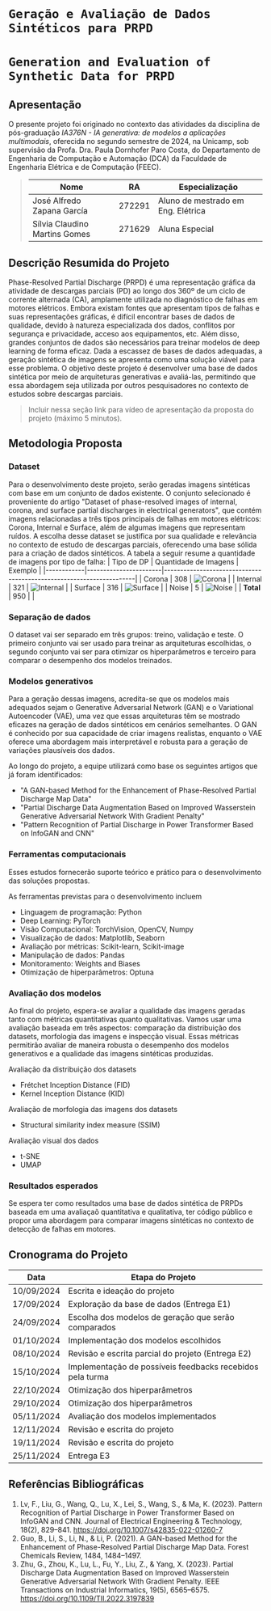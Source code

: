 # `Geração e Avaliação de Dados Sintéticos para PRPD`
# `Generation and Evaluation of Synthetic Data for PRPD`

## Apresentação

O presente projeto foi originado no contexto das atividades da disciplina de pós-graduação *IA376N - IA generativa: de modelos a aplicações multimodais*, 
oferecida no segundo semestre de 2024, na Unicamp, sob supervisão da Profa. Dra. Paula Dornhofer Paro Costa, do Departamento de Engenharia de Computação e Automação (DCA) da Faculdade de Engenharia Elétrica e de Computação (FEEC).

> |Nome  | RA | Especialização|
> |--|--|--|
> | José Alfredo Zapana García | 272291 | Aluno de mestrado em Eng. Elétrica |
> | Sílvia Claudino Martins Gomes | 271629  | Aluna Especial |

## Descrição Resumida do Projeto
Phase-Resolved Partial Discharge (PRPD) é uma representação gráfica da atividade de descargas parciais (PD) ao longo dos 360º de um ciclo de corrente alternada (CA), amplamente utilizada no diagnóstico de falhas em motores elétricos. Embora existam fontes que apresentam tipos de falhas e suas representações gráficas, é difícil encontrar bases de dados de qualidade, devido à natureza especializada dos dados, conflitos por segurança e privacidade, acceso aos equipamentos, etc. Além disso, grandes conjuntos de dados são necessários para treinar modelos de deep learning de forma eficaz. Dada a escassez de bases de dados adequadas, a geração sintética de imagens se apresenta como uma solução viável para esse problema. O objetivo deste projeto é desenvolver uma base de dados sintética por meio de arquiteturas generativas e avaliá-las, permitindo que essa abordagem seja utilizada por outros pesquisadores no contexto de estudos sobre descargas parciais.
> 
> Incluir nessa seção link para vídeo de apresentação da proposta do projeto (máximo 5 minutos).

## Metodologia Proposta

### Dataset
Para o desenvolvimento deste projeto, serão geradas imagens sintéticas com base em um conjunto de dados existente. O conjunto selecionado é proveniente do artigo "Dataset of phase-resolved images of internal, corona, and surface partial discharges in electrical generators", que contém imagens relacionadas a três tipos principais de falhas em motores elétricos: Corona, Internal e Surface, além de algumas imagens que representam ruídos. A escolha desse dataset se justifica por sua qualidade e relevância no contexto de estudo de descargas parciais, oferecendo uma base sólida para a criação de dados sintéticos. A tabela a seguir resume a quantidade de imagens por tipo de falha:
| Tipo de DP | Quantidade de Imagens | Exemplo                                                             |
|------------|-----------------------|---------------------------------------------------------------------|
| Corona     | 308                   | ![Corona](./images/example_corona.png)                              |
| Internal   | 321                   | ![Internal](./images/example_internal.png)                          |
| Surface    | 316                   | ![Surface](./images/example_surface.png)                            |
| Noise      | 5                     | ![Noise](./images/example_noise.png)                                |
| **Total**  | 950                   |                                                                     |

### Separação de dados
O dataset vai ser separado em três grupos: treino, validação e teste. O primeiro conjunto vai ser usado para treinar as arquiteturas escolhidas, o segundo conjunto vai ser para otimizar os hiperparâmetros e terceiro para comparar o desempenho dos modelos treinados.

### Modelos generativos
Para a geração dessas imagens, acredita-se que os modelos mais adequados sejam o Generative Adversarial Network (GAN) e o Variational Autoencoder (VAE), uma vez que essas arquiteturas têm se mostrado eficazes na geração de dados sintéticos em cenários semelhantes. O GAN é conhecido por sua capacidade de criar imagens realistas, enquanto o VAE oferece uma abordagem mais interpretável e robusta para a geração de variações plausíveis dos dados.

Ao longo do projeto, a equipe utilizará como base os seguintes artigos que já foram identificados: 
- "A GAN-based Method for the Enhancement of Phase-Resolved Partial Discharge Map Data"
- "Partial Discharge Data Augmentation Based on Improved Wasserstein Generative Adversarial Network With Gradient Penalty" 
- "Pattern Recognition of Partial Discharge in Power Transformer Based on InfoGAN and CNN"

### Ferramentas computacionais
Esses estudos fornecerão suporte teórico e prático para o desenvolvimento das soluções propostas.

As ferramentas previstas para o desenvolvimento incluem 
- Linguagem de programação: Python
- Deep Learning: PyTorch 
- Visão Computacional: TorchVision, OpenCV, Numpy
- Visualização de dados: Matplotlib, Seaborn
- Avaliação por métricas: Scikit-learn, Scikit-image
- Manipulação de dados: Pandas
- Monitoramento: Weights and Biases
- Otimização de hiperparâmetros: Optuna

### Avaliação dos modelos
Ao final do projeto, espera-se avaliar a qualidade das imagens geradas tanto com métricas quantitativas quanto qualitativas. Vamos usar uma avaliação baseada em três aspectos: comparação da distribuição dos datasets, morfologia das imagens e inspecção visual. Essas métricas permitirão avaliar de maneira robusta o desempenho dos modelos generativos e a qualidade das imagens sintéticas produzidas.

Avaliação da distribuição dos datasets
- Frétchet Inception Distance (FID)
- Kernel Inception Distance (KID)

Avaliação de morfologia das imagens dos datasets
- Structural similarity index measure (SSIM)

Avaliação visual dos dados
- t-SNE
- UMAP

### Resultados esperados
Se espera ter como resultados uma base de dados sintética de PRPDs baseada em uma avaliaçaõ quantitativa e qualitativa, ter código público e propor uma abordagem para comparar imagens sintéticas no contexto de detecção de falhas em motores.

## Cronograma do Projeto

| Data        | Etapa do Projeto                                            |
|-------------|-------------------------------------------------------------|
| 10/09/2024  | Escrita e ideação do projeto                                |
| 17/09/2024  | Exploração da base de dados (Entrega E1)                    |
| 24/09/2024  | Escolha dos modelos de geração que serão comparados         |
| 01/10/2024  | Implementação dos modelos escolhidos                        |
| 08/10/2024  | Revisão e escrita parcial do projeto (Entrega E2)           |
| 15/10/2024  | Implementação de possíveis feedbacks recebidos pela turma   |
| 22/10/2024  | Otimização dos hiperparâmetros                              |
| 29/10/2024  | Otimização dos hiperparâmetros                              |
| 05/11/2024  | Avaliação dos modelos implementados                         |
| 12/11/2024  | Revisão e escrita do projeto                                |
| 19/11/2024  | Revisão e escrita do projeto                                |
| 25/11/2024  | Entrega E3                                                  |

## Referências Bibliográficas
1. Lv, F., Liu, G., Wang, Q., Lu, X., Lei, S., Wang, S., & Ma, K. (2023). Pattern Recognition of Partial Discharge in Power Transformer Based on InfoGAN and CNN. Journal of Electrical Engineering & Technology, 18(2), 829–841. https://doi.org/10.1007/s42835-022-01260-7
2. Guo, B., Li, S., Li, N., & Li, P. (2021). A GAN-based Method for the Enhancement of Phase-Resolved Partial Discharge Map Data. Forest Chemicals Review, 1484, 1484–1497.
3. Zhu, G., Zhou, K., Lu, L., Fu, Y., Liu, Z., & Yang, X. (2023). Partial Discharge Data Augmentation Based on Improved Wasserstein Generative Adversarial Network With Gradient Penalty. IEEE Transactions on Industrial Informatics, 19(5), 6565–6575. https://doi.org/10.1109/TII.2022.3197839
